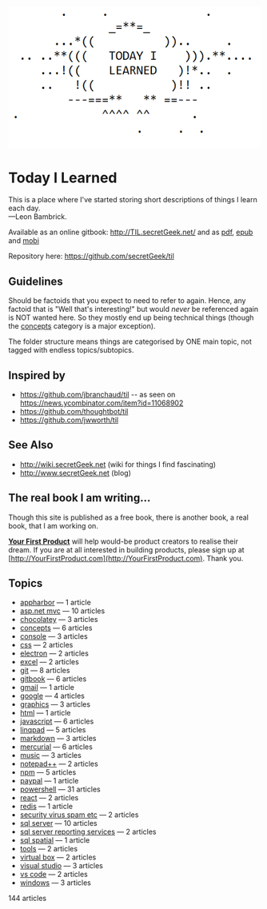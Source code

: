 ![Today I Learned](today_i_learned.png)


# Today I Learned

This is a place where I've started storing short descriptions of things I learn each day.
<br />&mdash;Leon Bambrick.

Available as an online gitbook: http://TIL.secretGeek.net/ and as [pdf](https://www.gitbook.com/download/pdf/book/secretgeek/til), [epub](https://www.gitbook.com/download/epub/book/secretgeek/til) and [mobi](https://www.gitbook.com/download/mobi/book/secretgeek/til)

Repository here: https://github.com/secretGeek/til

## Guidelines

Should be factoids that you expect to need to refer to again. Hence, any factoid that is "Well that's interesting!" but would *never* be referenced again is NOT wanted here. So they mostly end up being technical things (though the [concepts](concepts/01_summary.md) category is a major exception).

The folder structure means things are categorised by ONE main topic, not tagged with endless topics/subtopics.

## Inspired by

 * https://github.com/jbranchaud/til -- as seen on https://news.ycombinator.com/item?id=11068902
 * https://github.com/thoughtbot/til
 * https://github.com/jwworth/til

## See Also

 * http://wiki.secretGeek.net (wiki for things I find fascinating)
 * http://www.secretGeek.net (blog)
 
## The real book I am writing...

Though this site is published as a free book, there is another book, a real book, that I am working on.
 
**[Your First Product](http://YourFirstProduct.com)** will help would-be product creators to realise their dream. If you are at all interested in building products, please sign up at [http://YourFirstProduct.com](http://YourFirstProduct.com). Thank you.







## Topics

 * [appharbor](appharbor/01_summary.md) &mdash; 1 article
 * [asp.net mvc](asp.net_mvc/01_summary.md) &mdash; 10 articles
 * [chocolatey](chocolatey/01_summary.md) &mdash; 3 articles
 * [concepts](concepts/01_summary.md) &mdash; 6 articles
 * [console](console/01_summary.md) &mdash; 3 articles
 * [css](css/01_summary.md) &mdash; 2 articles
 * [electron](electron/01_summary.md) &mdash; 2 articles
 * [excel](excel/01_summary.md) &mdash; 2 articles
 * [git](git/01_summary.md) &mdash; 8 articles
 * [gitbook](gitbook/01_summary.md) &mdash; 6 articles
 * [gmail](gmail/01_summary.md) &mdash; 1 article
 * [google](google/01_summary.md) &mdash; 4 articles
 * [graphics](graphics/01_summary.md) &mdash; 3 articles
 * [html](html/01_summary.md) &mdash; 1 article
 * [javascript](javascript/01_summary.md) &mdash; 6 articles
 * [linqpad](linqpad/01_summary.md) &mdash; 5 articles
 * [markdown](markdown/01_summary.md) &mdash; 3 articles
 * [mercurial](mercurial/01_summary.md) &mdash; 6 articles
 * [music](music/01_summary.md) &mdash; 3 articles
 * [notepad++](notepad++/01_summary.md) &mdash; 2 articles
 * [npm](npm/01_summary.md) &mdash; 5 articles
 * [paypal](paypal/01_summary.md) &mdash; 1 article
 * [powershell](powershell/01_summary.md) &mdash; 31 articles
 * [react](react/01_summary.md) &mdash; 2 articles
 * [redis](redis/01_summary.md) &mdash; 1 article
 * [security virus spam etc](security_virus_spam_etc/01_summary.md) &mdash; 2 articles
 * [sql server](sql_server/01_summary.md) &mdash; 10 articles
 * [sql server reporting services](sql_server_reporting_services/01_summary.md) &mdash; 2 articles
 * [sql spatial](sql_spatial/01_summary.md) &mdash; 1 article
 * [tools](tools/01_summary.md) &mdash; 2 articles
 * [virtual box](virtual_box/01_summary.md) &mdash; 2 articles
 * [visual studio](visual_studio/01_summary.md) &mdash; 3 articles
 * [vs code](vs_code/01_summary.md) &mdash; 2 articles
 * [windows](windows/01_summary.md) &mdash; 3 articles

144 articles
